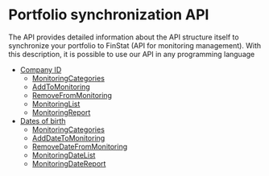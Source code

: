 # Portfolio synchronization API
The API provides detailed information about the API structure itself to synchronize your portfolio to 
FinStat (API for monitoring management). With this description, it is possible to use our API in any 
programming language

- [Company ID](sk-api/en/additional/monitoring-ico.md)
    - [MonitoringCategories](sk-api/en/additional/monitoring-ico?id=požiadavka-monitoringcategories)
    - [AddToMonitoring](sk-api/en/additional/monitoring-ico?id=požiadavka-addtomonitoring)
    - [RemoveFromMonitoring](sk-api/en/additional/monitoring-ico?id=požiadavka-removefrommonitoring)
    - [MonitoringList](sk-api/en/additional/monitoring-ico?id=požiadavka-monitoringlist)
    - [MonitoringReport](sk-api/en/additional/monitoring-ico?id=požiadavka-monitoringreport)
- [Dates of birth](sk-api/en/additional/monitoring-dates.md)
    - [MonitoringCategories](sk-api/en/additional/monitoring-dates?id=požiadavka-monitoringcategories)
    - [AddDateToMonitoring](sk-api/en/additional/monitoring-dates?id=požiadavka-adddatetomonitoring)
    - [RemoveDateFromMonitoring](sk-api/en/additional/monitoring-dates?id=požiadavka-removedatefrommonitoring)
    - [MonitoringDateList](sk-api/en/additional/monitoring-dates?id=požiadavka-monitoringdatelist)
    - [MonitoringDateReport](sk-api/en/additional/monitoring-dates?id=požiadavka-monitoringdatereport)
